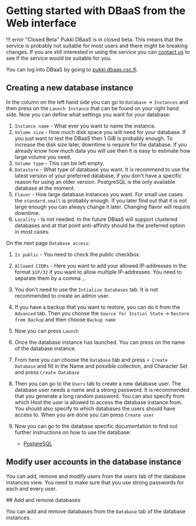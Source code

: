 # Getting started with DBaaS from the Web interface

!!! error "Closed Beta"
    Pukki DBaaS is in closed beta. This means that the service is probably not suitable for most users
    and there might be breaking changes. If you are still interested in using the service you can
    [contact us](../../support/contact.md) to see if the service would be suitable for you.

You can log into DBaaS by going to [pukki.dbaas.csc.fi](https://pukki.dbaas.csc.fi).

## Creating a new database instance

In the column on the left hand side you can go to `Database` -> `Instances` and then press on the `Launch Instance` that can be found on your right hand side.
Now you can define what settings you want for your database:

1. `Instance name` - What ever you want to name the instance.
2. `Volume size` - How much disk space you will need for your database. If you just want to test the DBaaS then 1 GiB is probably enough. To increase the disk size later, downtime is require for the database. If you already know how much data you will use then it is easy to estimate how large volume you need. 
3. `Volume type` - This can be left empty.
4. `Datastore` - What type of database you want. It is recommend to use the latest version of your preferred database, if you don't have a specific reason for using an older version. PostgreSQL is the only available database at the moment.
5. `Flavor` - How large database instances you want. For small use cases the `standard.small` is probably enough. If you later find out that it is not large enough you can always change it later. Changing flavor will require downtime.
6. `Locality` - Is not needed. In the future DBaaS will support clustered databases and at that point anti-affinity should be the preferred option in most cases.

On the next page `Database access`:

1. `Is public` - You need to check the public checkbox.
2. `Allowed CIDRs` - Here you want to add your allowed IP-addresses in the format `$IP/32` if you want to allow multiple IP-addresses. You need to separate them by a comma `,`.
3. You don't need to use the `Intialize Databases` tab. It is not recommended to create an admin user.
4. If you have a backup that you want to restore, you can do it from the `Advanced` tab. Then you choose the `Source for Initial State` -> `Restore from Backup` and then choose `Backup name`
5. Now you can press `Launch`
6. Once the database instance has launched. You can press on the name of the database instance.
7.  From here you can choose the `Database` tab and press `+ Create Database` and fill in the Name and possible collection, and Character Set and press `Create Database`
8.  Then you can go to the `Users` tab to create a new database user. The database user needs a name and a strong password. It is recommended that you generate a long random password. You can also specify from which Host the user is allowed to access the database instance from. You should also specify to which databases the users should have access to. When you are done you can press `Create user`
9.  Now you can go to the database specific documentation to find out further instructions on how to use the database:

	* [PostgreSQL](postgresql.md)

## Modify user accounts in the database instance

You can add, remove and modify users from the users tab of the database instances view. You need to make sure that you use strong passwords for each and every user.

## Add and remove databases

You can add and remove databases from the `Database` tab of the database instances.
